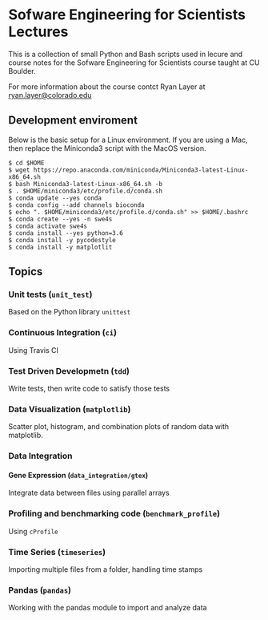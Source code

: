 # Sofware Engineering for Scientists Lectures
This is a collection of small Python and Bash scripts used in lecure and course
notes for the Sofware Engineering for Scientists course taught at CU Boulder.

For more information about the course contct Ryan Layer at
ryan.layer@colorado.edu

## Development enviroment
Below is the basic setup for a Linux environment. If you are using a Mac, then
replace the Miniconda3 script with the MacOS version.

```
$ cd $HOME
$ wget https://repo.anaconda.com/miniconda/Miniconda3-latest-Linux-x86_64.sh
$ bash Miniconda3-latest-Linux-x86_64.sh -b
$ . $HOME/miniconda3/etc/profile.d/conda.sh
$ conda update --yes conda
$ conda config --add channels bioconda
$ echo ". $HOME/miniconda3/etc/profile.d/conda.sh" >> $HOME/.bashrc 
$ conda create --yes -n swe4s
$ conda activate swe4s
$ conda install --yes python=3.6
$ conda install -y pycodestyle
$ conda install -y matplotlit
```

## Topics

### Unit tests (`unit_test`)

Based on the Python library `unittest`

### Continuous Integration (`ci`)

Using Travis CI

### Test Driven Developmetn (`tdd`)

Write tests, then write code to satisfy those tests

### Data Visualization (`matplotlib`)

Scatter plot, histogram, and combination plots of random data with matplotlib.

### Data Integration
#### Gene Expression  (`data_integration/gtex`)

Integrate data between files using parallel arrays

### Profiling and benchmarking code (`benchmark_profile`)

Using `cProfile`

### Time Series (`timeseries`)

Importing multiple files from a folder, handling time stamps

### Pandas (`pandas`)
Working with the pandas module to import and analyze data
